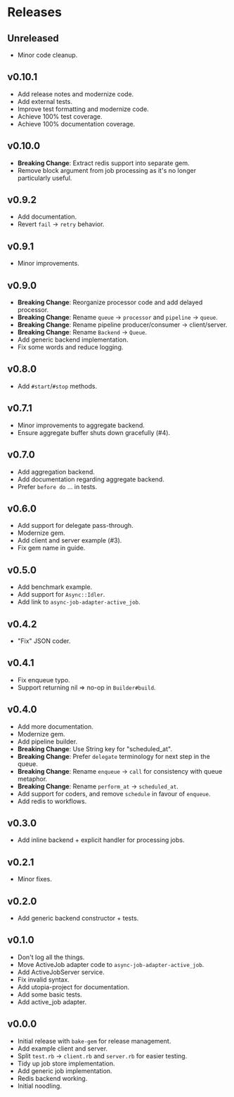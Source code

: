 # Releases

## Unreleased

  - Minor code cleanup.

## v0.10.1

  - Add release notes and modernize code.
  - Add external tests.
  - Improve test formatting and modernize code.
  - Achieve 100% test coverage.
  - Achieve 100% documentation coverage.

## v0.10.0

  - **Breaking Change**: Extract redis support into separate gem.
  - Remove block argument from job processing as it's no longer particularly useful.

## v0.9.2

  - Add documentation.
  - Revert `fail` -\> `retry` behavior.

## v0.9.1

  - Minor improvements.

## v0.9.0

  - **Breaking Change**: Reorganize processor code and add delayed processor.
  - **Breaking Change**: Rename `queue` -\> `processor` and `pipeline` -\> `queue`.
  - **Breaking Change**: Rename pipeline producer/consumer -\> client/server.
  - **Breaking Change**: Rename `Backend` -\> `Queue`.
  - Add generic backend implementation.
  - Fix some words and reduce logging.

## v0.8.0

  - Add `#start`/`#stop` methods.

## v0.7.1

  - Minor improvements to aggregate backend.
  - Ensure aggregate buffer shuts down gracefully (\#4).

## v0.7.0

  - Add aggregation backend.
  - Add documentation regarding aggregate backend.
  - Prefer `before do` ... in tests.

## v0.6.0

  - Add support for delegate pass-through.
  - Modernize gem.
  - Add client and server example (\#3).
  - Fix gem name in guide.

## v0.5.0

  - Add benchmark example.
  - Add support for `Async::Idler`.
  - Add link to `async-job-adapter-active_job`.

## v0.4.2

  - "Fix" JSON coder.

## v0.4.1

  - Fix enqueue typo.
  - Support returning nil =\> no-op in `Builder#build`.

## v0.4.0

  - Add more documentation.
  - Modernize gem.
  - Add pipeline builder.
  - **Breaking Change**: Use String key for "scheduled\_at".
  - **Breaking Change**: Prefer `delegate` terminology for next step in the queue.
  - **Breaking Change**: Rename `enqueue` -\> `call` for consistency with queue metaphor.
  - **Breaking Change**: Rename `perform_at` -\> `scheduled_at`.
  - Add support for coders, and remove `schedule` in favour of `enqueue`.
  - Add redis to workflows.

## v0.3.0

  - Add inline backend + explicit handler for processing jobs.

## v0.2.1

  - Minor fixes.

## v0.2.0

  - Add generic backend constructor + tests.

## v0.1.0

  - Don't log all the things.
  - Move ActiveJob adapter code to `async-job-adapter-active_job`.
  - Add ActiveJobServer service.
  - Fix invalid syntax.
  - Add utopia-project for documentation.
  - Add some basic tests.
  - Add active\_job adapter.

## v0.0.0

  - Initial release with `bake-gem` for release management.
  - Add example client and server.
  - Split `test.rb` -\> `client.rb` and `server.rb` for easier testing.
  - Tidy up job store implementation.
  - Add generic job implementation.
  - Redis backend working.
  - Initial noodling.

